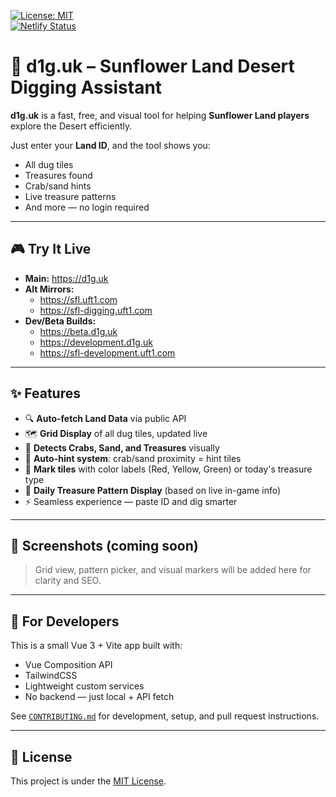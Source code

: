[![License: MIT](https://img.shields.io/badge/License-MIT-yellow.svg)](./LICENSE)  
[![Netlify Status](https://api.netlify.com/api/v1/badges/e24fa8b5-f1d0-4674-bf2d-e227a4ce4a46/deploy-status)](https://app.netlify.com/projects/sfl-digging/deploys)

# 🌵 d1g.uk – Sunflower Land Desert Digging Assistant

**d1g.uk** is a fast, free, and visual tool for helping **Sunflower Land players** explore the Desert efficiently.

Just enter your **Land ID**, and the tool shows you:
- All dug tiles
- Treasures found
- Crab/sand hints
- Live treasure patterns
- And more — no login required

---

## 🎮 Try It Live

- **Main:** https://d1g.uk  
- **Alt Mirrors:**  
  - https://sfl.uft1.com  
  - https://sfl-digging.uft1.com  
- **Dev/Beta Builds:**  
  - https://beta.d1g.uk  
  - https://development.d1g.uk  
  - https://sfl-development.uft1.com  

---

## ✨ Features

- 🔍 **Auto-fetch Land Data** via public API
- 🗺️ **Grid Display** of all dug tiles, updated live
- 🦀 **Detects Crabs, Sand, and Treasures** visually
- 🧠 **Auto-hint system**: crab/sand proximity = hint tiles
- 🎯 **Mark tiles** with color labels (Red, Yellow, Green) or today's treasure type
- 📅 **Daily Treasure Pattern Display** (based on live in-game info)
- ⚡ Seamless experience — paste ID and dig smarter

---

## 📸 Screenshots (coming soon)

> Grid view, pattern picker, and visual markers will be added here for clarity and SEO.

---

## 🔧 For Developers

This is a small Vue 3 + Vite app built with:
- Vue Composition API  
- TailwindCSS  
- Lightweight custom services  
- No backend — just local + API fetch

See [`CONTRIBUTING.md`](./CONTRIBUTING.md) for development, setup, and pull request instructions.

---

## 🪪 License

This project is under the [MIT License](./LICENSE).

